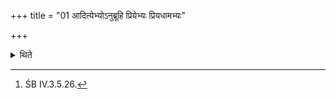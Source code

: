 +++
title = "01 आदित्येभ्योऽनुब्रूहि प्रियेभ्यः प्रियधामभ्यः"

+++

<details><summary>थिते</summary>

1. The two orders (to the Maitrāvaruṇa should be) ādityebhyo'nubrūhi... and (to the Hotr̥ to recite the offering verse) ādityebhyaḥ preṣya... or ādityebhyo'nubrāhi and ādityebhyaḥ preṣya.[^1]  


[^1]: ŚB IV.3.5.26.  
</details>
